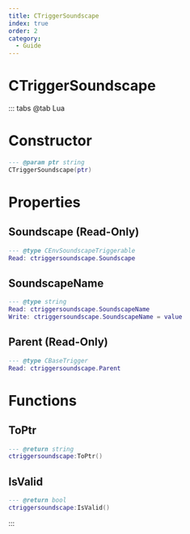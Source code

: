 ```yaml
---
title: CTriggerSoundscape
index: true
order: 2
category:
  - Guide
---
```


# CTriggerSoundscape

::: tabs
@tab Lua
# Constructor
```lua
--- @param ptr string
CTriggerSoundscape(ptr)
```
# Properties
## Soundscape (Read-Only)
```lua
--- @type CEnvSoundscapeTriggerable
Read: ctriggersoundscape.Soundscape
```
## SoundscapeName 
```lua
--- @type string
Read: ctriggersoundscape.SoundscapeName
Write: ctriggersoundscape.SoundscapeName = value
```
## Parent (Read-Only)
```lua
--- @type CBaseTrigger
Read: ctriggersoundscape.Parent
```
# Functions
## ToPtr
```lua
--- @return string
ctriggersoundscape:ToPtr()
```
## IsValid
```lua
--- @return bool
ctriggersoundscape:IsValid()
```

:::